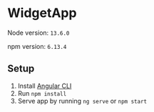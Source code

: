 # WidgetApp

Node version: `13.6.0`

npm version: `6.13.4`

## Setup
1. Install [Angular CLI](https://cli.angular.io/)
2. Run `npm install`
3. Serve app by running `ng serve` or `npm start`